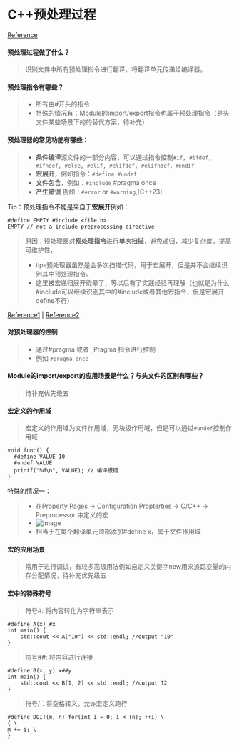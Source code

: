 # C++预处理过程

[Reference](https://en.cppreference.com/w/cpp/preprocessor)

#### 预处理过程做了什么？
> 识别文件中所有预处理指令进行翻译，将翻译单元传递给编译器。

#### 预处理指令有哪些？
> - 所有由#开头的指令
> - 特殊的情况有：Module的import/export指令也属于预处理指令（是头文件某些场景下的的替代方案，待补充）

#### 预处理器的常见功能有哪些：
> - **条件编译**源文件的一部分内容，可以通过指令控制```#if, #ifdef, #ifndef, #else, #elif, #elifdef, #elifndef，#endif``` 
> - **宏展开**，例如指令：```#define #undef```
> - **文件包含**，例如：```#include``` #pragma once
> - **产生错误** 例如：```#error``` or ```#warning```,(C++23)

Tip：预处理指令不能是来自于**宏展开**例如：
```
#define EMPTY #include <file.h> 
EMPTY // not a include preprocessing directive
```
> 原因：预处理器对**预处理指令**进行**单次扫描**，避免递归，减少复杂度，提高可维护性，
> - tips预处理器虽然是会多次扫描代码，用于宏展开，但是并不会继续识别其中预处理指令。
> - 这里被宏递归展开绕晕了，等以后有了实践经验再理解（也就是为什么#include可以继续识别其中的#include或者其他宏指令，但是宏展开define不行）

[Reference1](https://port70.net/~nsz/c/c11/n1570.html#6.10.3.4p3) | [Reference2](https://gcc.gnu.org/onlinedocs/cpp/The-preprocessing-language.html?utm_source=chatgpt.com)


#### 对预处理器的控制
> - 通过#pragma 或者 _Pragma 指令进行控制
> - 例如 ```#pragma once```

#### Module的import/export的应用场景是什么？与头文件的区别有哪些？

> 待补充优先级五

#### 宏定义的作用域

> 宏定义的作用域为文件作用域，无块级作用域，但是可以通过```#undef```控制作用域
```
void func() {
  #define VALUE 10
  #undef VALUE
  printf("%d\n", VALUE); // 编译报错
}
```
特殊的情况一：
> - 在Property Pages -> Configuration Propterties -> C/C++ -> Preprocessor 中定义的宏
> - ![image](https://github.com/user-attachments/assets/0e3e71ea-6d67-43ca-ba03-53eba34c32ff)
> - 相当于在每个翻译单元顶部添加#define x，属于文件作用域

#### 宏的应用场景

> 常用于进行调试，有较多高级用法例如自定义关键字new用来追踪变量的内存分配情况，待补充优先级五

#### 宏中的特殊符号
> 符号#: 将内容转化为字符串表示
```
#define A(x) #x
int main() {
    std::cout << A("10") << std::endl; //output "10"
}
```
> 符号##: 将内容进行连接
```
#define B(x, y) x##y
int main() {
    std::cout << B(1, 2) << std::endl; //output 12
}
```
> 符号/：将空格转义，允许宏定义跨行
```
#define DOIT(m, n) for(int i = 0; i < (n); ++i) \
{ \
m += i; \
}
```




